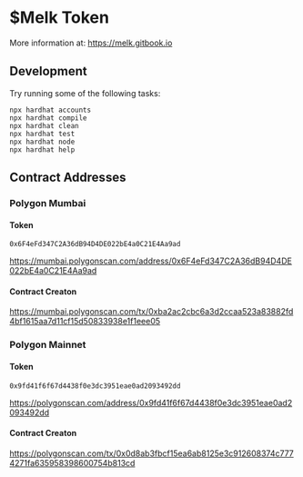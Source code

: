 # $Melk Token

More information at: https://melk.gitbook.io


## Development

Try running some of the following tasks:

```shell
npx hardhat accounts
npx hardhat compile
npx hardhat clean
npx hardhat test
npx hardhat node
npx hardhat help
```
## Contract Addresses

### Polygon Mumbai

#### Token
`0x6F4eFd347C2A36dB94D4DE022bE4a0C21E4Aa9ad`

https://mumbai.polygonscan.com/address/0x6F4eFd347C2A36dB94D4DE022bE4a0C21E4Aa9ad


#### Contract Creaton
https://mumbai.polygonscan.com/tx/0xba2ac2cbc6a3d2ccaa523a83882fd4bf1615aa7d11cf15d50833938e1f1eee05

### Polygon Mainnet

#### Token
`0x9fd41f6f67d4438f0e3dc3951eae0ad2093492dd`

https://polygonscan.com/address/0x9fd41f6f67d4438f0e3dc3951eae0ad2093492dd


#### Contract Creaton
https://polygonscan.com/tx/0x0d8ab3fbcf15ea6ab8125e3c912608374c7774271fa635958398600754b813cd